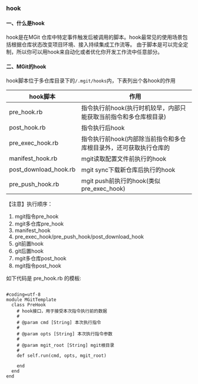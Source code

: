 ### hook

#### 一、什么是hook

hook是在MGit 仓库中特定事件触发后被调用的脚本。hook最常见的使用场景包括根据仓库状态改变项目环境、接入持续集成工作流等。 由于脚本是可以完全定制，所以你可以用hook来自动化或者优化你开发工作流中任意部分。

#### 二、MGit的hook

hook脚本位于多仓库目录下的`/.mgit/hooks`内，下表列出个各hook的作用

| hook脚本              | 作用                                                         |
| --------------------- | ------------------------------------------------------------ |
| pre_hook.rb           | 指令执行前hook(执行时机较早，内部只能获取当前指令和多仓库根目录) |
| post_hook.rb          | 指令执行后hook                                               |
| pre_exec_hook.rb      | 指令执行前hook(内部除当前指令和多仓库根目录外，还可获取执行仓库的 |
| manifest_hook.rb      | mgit读取配置文件前执行的hook                                 |
| post_download_hook.rb | mgit sync下载新仓库后执行的hook                              |
| pre_push_hook.rb      | mgit push前执行的hook(类似pre_exec_hook)                     |

【注意】执行顺序：

1. mgit指令pre_hook
2. mgit多仓库pre_hook
3. manifest_hook
4. pre_exec_hook/pre_push_hook/post_download_hook
5. git前置hook
6. git后置hook
7. mgit多仓库post_hook
8. mgit指令post_hook



如下代码是   pre_hook.rb 的模板:  

```

#coding=utf-8
module MGitTemplate
  class PreHook
    # hook接口，用于接受本次指令执行前的数据
    #
    # @param cmd [String] 本次执行指令
    #
    # @param opts [String] 本次执行指令参数
    #
    # @param mgit_root [String] mgit根目录
    #
    def self.run(cmd, opts, mgit_root)
    
    end
  end
end
```

